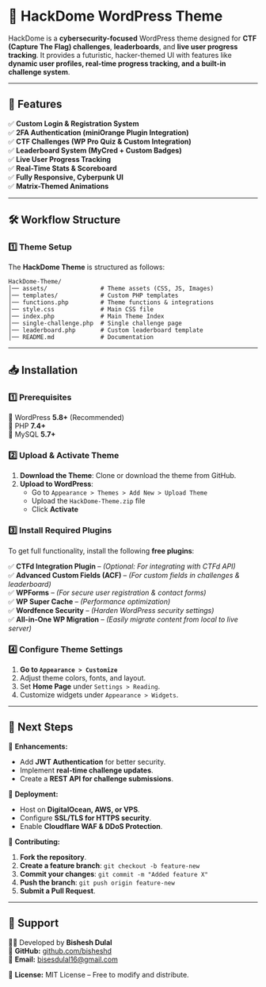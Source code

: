 # 🚀 HackDome WordPress Theme  

HackDome is a **cybersecurity-focused** WordPress theme designed for **CTF (Capture The Flag) challenges**, **leaderboards**, and **live user progress tracking**. It provides a futuristic, hacker-themed UI with features like **dynamic user profiles, real-time progress tracking, and a built-in challenge system**.  

---

## 📌 Features
✅ **Custom Login & Registration System**  
✅ **2FA Authentication (miniOrange Plugin Integration)**  
✅ **CTF Challenges (WP Pro Quiz & Custom Integration)**  
✅ **Leaderboard System (MyCred + Custom Badges)**  
✅ **Live User Progress Tracking**  
✅ **Real-Time Stats & Scoreboard**  
✅ **Fully Responsive, Cyberpunk UI**  
✅ **Matrix-Themed Animations**   

---

## 🛠️ Workflow Structure  

### **1️⃣ Theme Setup**  
The **HackDome Theme** is structured as follows:  
```
HackDome-Theme/
│── assets/               # Theme assets (CSS, JS, Images)
│── templates/            # Custom PHP templates
│── functions.php         # Theme functions & integrations
│── style.css             # Main CSS file
│── index.php             # Main Theme Index
│── single-challenge.php  # Single challenge page
│── leaderboard.php       # Custom leaderboard template
│── README.md             # Documentation
```

---

## 📥 Installation  

### **1️⃣ Prerequisites**  
🔹 WordPress **5.8+** (Recommended)  
🔹 PHP **7.4+**  
🔹 MySQL **5.7+**  

### **2️⃣ Upload & Activate Theme**  
1. **Download the Theme**: Clone or download the theme from GitHub.  
2. **Upload to WordPress**:  
   - Go to `Appearance > Themes > Add New > Upload Theme`  
   - Upload the `HackDome-Theme.zip` file  
   - Click **Activate**  

### **3️⃣ Install Required Plugins**  
To get full functionality, install the following **free plugins**:  

✅ **CTFd Integration Plugin** – *(Optional: For integrating with CTFd API)*  
✅ **Advanced Custom Fields (ACF)** – *(For custom fields in challenges & leaderboard)*  
✅ **WPForms** – *(For secure user registration & contact forms)*  
✅ **WP Super Cache** – *(Performance optimization)*  
✅ **Wordfence Security** – *(Harden WordPress security settings)*  
✅ **All-in-One WP Migration** – *(Easily migrate content from local to live server)*  

### **4️⃣ Configure Theme Settings**  
1. **Go to `Appearance > Customize`**  
2. Adjust theme colors, fonts, and layout.  
3. Set **Home Page** under `Settings > Reading`.  
4. Customize widgets under `Appearance > Widgets`.  

---

## 🚀 Next Steps  

📌 **Enhancements:**  
- Add **JWT Authentication** for better security.  
- Implement **real-time challenge updates**.  
- Create a **REST API for challenge submissions**.  

📌 **Deployment:**  
- Host on **DigitalOcean, AWS, or VPS**.  
- Configure **SSL/TLS for HTTPS security**.  
- Enable **Cloudflare WAF & DDoS Protection**.  

📌 **Contributing:**  
1. **Fork the repository**.  
2. **Create a feature branch**: `git checkout -b feature-new`  
3. **Commit your changes**: `git commit -m "Added feature X"`  
4. **Push the branch**: `git push origin feature-new`  
5. **Submit a Pull Request**.  

---

## 📌 Support  
👨‍💻 Developed by **Bishesh Dulal**  
🔗 **GitHub:** [github.com/bisheshd](https://github.com/bisesdulal16)  
📧 **Email:** [bisesdulal16@gmail.com](mailto:bisesdulal16@gmail.com)  

📜 **License:** MIT License – Free to modify and distribute.  
